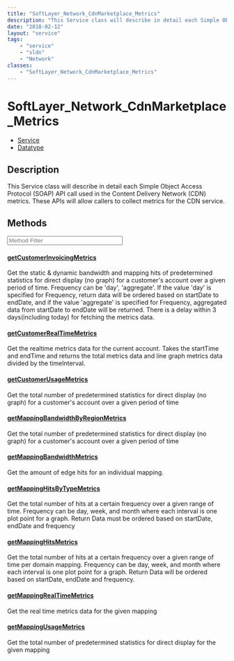 ```yaml
---
title: "SoftLayer_Network_CdnMarketplace_Metrics"
description: "This Service class will describe in detail each Simple Object Access Protocol (SOAP) API call used in the Content Delive... "
date: "2018-02-12"
layout: "service"
tags:
    - "service"
    - "sldn"
    - "Network"
classes:
    - "SoftLayer_Network_CdnMarketplace_Metrics"
---
```

# SoftLayer_Network_CdnMarketplace_Metrics
<div id='service-datatype'>
    <ul id='sldn-reference-tabs'>
    <li id='service'> <a href='/reference/services/SoftLayer_Network_CdnMarketplace_Metrics' >Service</a></li>    <li id='datatype'> <a href='/reference/datatypes/SoftLayer_Network_CdnMarketplace_Metrics' >Datatype</a></li>
    </ul>
</div>

## Description
This Service class will describe in detail each Simple Object Access Protocol (SOAP) API call used in the Content Delivery Network (CDN) metrics. These APIs will allow callers to collect metrics for the CDN service. 



        
<div id="properties" class="content service-content">

## Methods

<div class="view-filters">
    <div class="clearfix">
        <div class="search-input-box">
            <input placeholder="Method Filter" onkeyup="titleSearch(inputId='edit-combine', divId='method-div', elementClass='method-row')" 
                type="text" id="edit-combine" value="" size="30" maxlength="128" class="form-text">
        </div>
    </div>
</div>

<div id="method-div">

<div class="method-row">

#### [getCustomerInvoicingMetrics](/reference/services/SoftLayer_Network_CdnMarketplace_Metrics/getCustomerInvoicingMetrics)
Get the static & dynamic bandwidth and mapping hits of predetermined statistics for direct display (no graph) for a customer's account over a given period of time. Frequency can be 'day', 'aggregate'. If the value 'day' is specified for Frequency, return data will be ordered based on startDate to endDate, and if the value 'aggregate' is specified for Frequency, aggregated data from startDate to endDate will be returned. There is a delay within 3 days(including today) for fetching the metrics data. 
</div>

<div class="method-row">

#### [getCustomerRealTimeMetrics](/reference/services/SoftLayer_Network_CdnMarketplace_Metrics/getCustomerRealTimeMetrics)
Get the realtime metrics data for the current account. Takes the startTime and endTime and returns the total metrics data and line graph metrics data divided by the timeInterval. 
</div>

<div class="method-row">

#### [getCustomerUsageMetrics](/reference/services/SoftLayer_Network_CdnMarketplace_Metrics/getCustomerUsageMetrics)
Get the total number of predetermined statistics for direct display (no graph) for a customer's account over a given period of time 
</div>

<div class="method-row">

#### [getMappingBandwidthByRegionMetrics](/reference/services/SoftLayer_Network_CdnMarketplace_Metrics/getMappingBandwidthByRegionMetrics)
Get the total number of predetermined statistics for direct display (no graph) for a customer's account over a given period of time 
</div>

<div class="method-row">

#### [getMappingBandwidthMetrics](/reference/services/SoftLayer_Network_CdnMarketplace_Metrics/getMappingBandwidthMetrics)
Get the amount of edge hits for an individual mapping. 
</div>

<div class="method-row">

#### [getMappingHitsByTypeMetrics](/reference/services/SoftLayer_Network_CdnMarketplace_Metrics/getMappingHitsByTypeMetrics)
Get the total number of hits at a certain frequency over a given range of time. Frequency can be day, week, and month where each interval is one plot point for a graph. Return Data must be ordered based on startDate, endDate and frequency 
</div>

<div class="method-row">

#### [getMappingHitsMetrics](/reference/services/SoftLayer_Network_CdnMarketplace_Metrics/getMappingHitsMetrics)
Get the total number of hits at a certain frequency over a given range of time per domain mapping. Frequency can be day, week, and month where each interval is one plot point for a graph. Return Data will be ordered based on startDate, endDate and frequency. 
</div>

<div class="method-row">

#### [getMappingRealTimeMetrics](/reference/services/SoftLayer_Network_CdnMarketplace_Metrics/getMappingRealTimeMetrics)
Get the real time metrics data for the given mapping 
</div>

<div class="method-row">

#### [getMappingUsageMetrics](/reference/services/SoftLayer_Network_CdnMarketplace_Metrics/getMappingUsageMetrics)
Get the total number of predetermined statistics for direct display for the given mapping 
</div>
</div>

</div>

